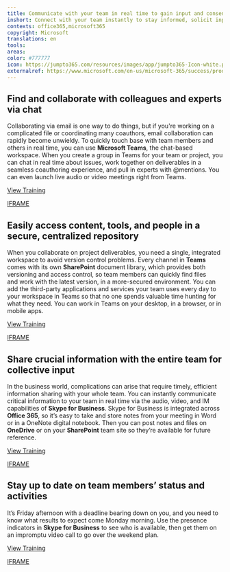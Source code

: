 ```yaml
---
title: Communicate with your team in real time to gain input and consensus
inshort: Connect with your team instantly to stay informed, solicit input, and build cohesion and consensus.
contexts: office365,microsoft365
copyright: Microsoft
translations: en
tools: 
areas: 
color: #777777
icon: https://jumpto365.com/resources/images/app/jumpto365-Icon-white.png
externalref: https://www.microsoft.com/en-us/microsoft-365/success/productivitylibrary/communicate-with-your-team-in-real-time-to-gain-input-and-consensus
---
```


## Find and collaborate with colleagues and experts via chat

Collaborating via email is one way to do things, but if you're working on a complicated file or coordinating many coauthors, email collaboration can rapidly become unwieldy. To quickly touch base with team members and others in real time, you can use **Microsoft Teams**, the chat-based workspace. When you create a group in Teams for your team or project, you can chat in real time about issues, work together on deliverables in a seamless coauthoring experience, and pull in experts with @mentions. You can even launch live audio or video meetings right from Teams.

[View Training](https://support.office.com/article/Productive-conversations-99d33aaa-0743-47c6-a476-eb0a24abcb7e)

[IFRAME](https://www.microsoft.com/en-us/videoplayer/embed/RE1UmI7)

## Easily access content, tools, and people in a secure, centralized repository

When you collaborate on project deliverables, you need a single, integrated workspace to avoid version control problems. Every channel in **Teams** comes with its own **SharePoint** document library, which provides both versioning and access control, so team members can quickly find files and work with the latest version, in a more-secured environment. You can add the third-party applications and services your team uses every day to your workspace in Teams so that no one spends valuable time hunting for what they need. You can work in Teams on your desktop, in a browser, or in mobile apps.

[View Training](https://support.office.com/article/Enable-and-configure-versioning-for-a-list-or-library-1555D642-23EE-446A-990A-BCAB618C7A37)

[IFRAME](https://www.microsoft.com/en-us/videoplayer/embed/RE1UCma)

## Share crucial information with the entire team for collective input

In the business world, complications can arise that require timely, efficient information sharing with your whole team. You can instantly communicate critical information to your team in real time via the audio, video, and IM capabilities of **Skype for Business**. Skype for Business is integrated across **Office 365**, so it’s easy to take and store notes from your meeting in Word or in a OneNote digital notebook. Then you can post notes and files on **OneDrive** or on your **SharePoint** team site so they’re available for future reference.

[View Training](https://support.office.com/article/Video-Communicate-your-way-c50059a4-9114-4c81-8581-bd4fd6e97fc6)

[IFRAME](https://www.microsoft.com/en-us/videoplayer/embed/RE1UF1x)

## Stay up to date on team members’ status and activities

It’s Friday afternoon with a deadline bearing down on you, and you need to know what results to expect come Monday morning. Use the presence indicators in **Skype for Business** to see who is available, then get them on an impromptu video call to go over the weekend plan.

[View Training](https://support.office.com/article/Make-calls-with-Skype-for-Business-bc5e084d-ddb9-403d-abd5-fbe99cd8a8ab)

[IFRAME](https://www.microsoft.com/en-us/videoplayer/embed/RE1UMOR)

